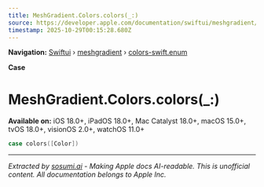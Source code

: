 ```yaml
---
title: MeshGradient.Colors.colors(_:)
source: https://developer.apple.com/documentation/swiftui/meshgradient/colors-swift.enum/colors(_:)
timestamp: 2025-10-29T00:15:28.680Z
---
```


**Navigation:** [Swiftui](/documentation/swiftui) › [meshgradient](/documentation/swiftui/meshgradient) › [colors-swift.enum](/documentation/swiftui/meshgradient/colors-swift.enum)

**Case**

# MeshGradient.Colors.colors(_:)

**Available on:** iOS 18.0+, iPadOS 18.0+, Mac Catalyst 18.0+, macOS 15.0+, tvOS 18.0+, visionOS 2.0+, watchOS 11.0+

```swift
case colors([Color])
```

---

*Extracted by [sosumi.ai](https://sosumi.ai) - Making Apple docs AI-readable.*
*This is unofficial content. All documentation belongs to Apple Inc.*
